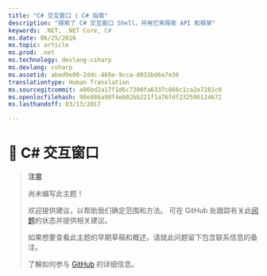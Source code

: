 ```yaml
---
title: "C# 交互窗口 | C# 指南"
description: "探索了 C# 交互窗口 Shell，并用它来探索 API 和框架"
keywords: .NET, .NET Core, C#
ms.date: 06/25/2016
ms.topic: article
ms.prod: .net
ms.technology: devlang-csharp
ms.devlang: csharp
ms.assetid: abed9e00-2ddc-468e-9cca-d033bd6a7e36
translationtype: Human Translation
ms.sourcegitcommit: a06bd2a17f1d6c7308fa6337c866c1ca2e7281c0
ms.openlocfilehash: 90e886a98f4eb02bb221f1a76fdf232596124672
ms.lasthandoff: 03/13/2017

---
```


# <a name="-c-interactive"></a>🔧 C# 交互窗口 

> **注意**
> 
> 尚未编写此主题！ 
>
> 欢迎提供建议，以帮助我们确定范围和方法。 可在 GitHub 处跟踪有关此[问题](https://github.com/dotnet/docs/issues/968)的状态并提供相关建议。
> 
> 如果想要查看此主题的早期草稿和概述，请就此问题留下包含联系信息的备注。
>
> 了解如何参与 [GitHub](https://github.com/dotnet/docs/blob/master/CONTRIBUTING.md) 的详细信息。
>

